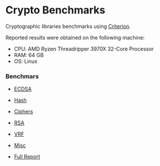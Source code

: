 # Crypto Benchmarks

Cryptographic libraries benchmarks using [Criterion](https://crates.io/crates/criterion).

Reported results were obtained on the following machine:
- CPU: AMD Ryzen Threadripper 3970X 32-Core Processor
- RAM: 64 GB
- OS: Linux

### Benchmars

* [ECDSA](ecdsa/README.md)
* [Hash](hash/README.md)
* [Ciphers](ciphers/README.md)
* [RSA](rsa/README.md)
* [VRF](vrf/README.md)
* [Misc](misc/README.md)

* [Full Report](report/report/index.md)
